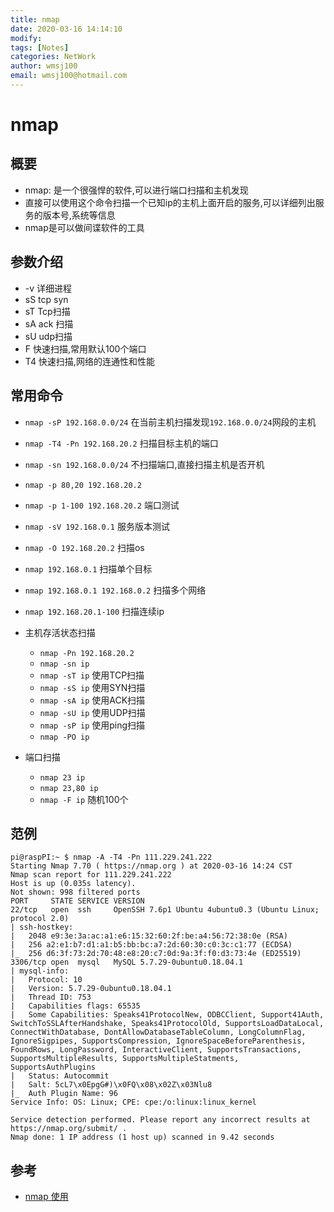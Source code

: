```yaml
---
title: nmap
date: 2020-03-16 14:14:10
modify: 
tags: [Notes]
categories: NetWork
author: wmsj100
email: wmsj100@hotmail.com
---
```


# nmap

## 概要

- nmap: 是一个很强悍的软件,可以进行端口扫描和主机发现
- 直接可以使用这个命令扫描一个已知ip的主机上面开启的服务,可以详细列出服务的版本号,系统等信息
- nmap是可以做间谍软件的工具

## 参数介绍

- -v 详细进程
- sS tcp syn
- sT Tcp扫描
- sA ack 扫描
- sU udp扫描
- F 快速扫描,常用默认100个端口
- T4 快速扫描,网络的连通性和性能

## 常用命令

- `nmap -sP 192.168.0.0/24` 在当前主机扫描发现`192.168.0.0/24`网段的主机
- `nmap -T4 -Pn 192.168.20.2` 扫描目标主机的端口
- `nmap -sn 192.168.0.0/24` 不扫描端口,直接扫描主机是否开机
- `nmap -p 80,20 192.168.20.2`
- `nmap -p 1-100 192.168.20.2` 端口测试
- `nmap -sV 192.168.0.1` 服务版本测试
- `nmap -O 192.168.20.2` 扫描os
- `nmap 192.168.0.1` 扫描单个目标
- `nmap 192.168.0.1 192.168.0.2` 扫描多个网络
- `nmap 192.168.20.1-100` 扫描连续ip

- 主机存活状态扫描
	- `nmap -Pn 192.168.20.2` 
	- `nmap -sn ip`
	- `nmap -sT ip` 使用TCP扫描
	- `nmap -sS ip` 使用SYN扫描
	- `nmap -sA ip` 使用ACK扫描
	- `nmap -sU ip` 使用UDP扫描
	- `nmap -sP ip` 使用ping扫描
	- `nmap -PO ip` 
- 端口扫描
	- `nmap 23 ip`
	- `nmap 23,80 ip` 
	- `nmap -F ip` 随机100个

## 范例

```
pi@raspPI:~ $ nmap -A -T4 -Pn 111.229.241.222
Starting Nmap 7.70 ( https://nmap.org ) at 2020-03-16 14:24 CST
Nmap scan report for 111.229.241.222
Host is up (0.035s latency).
Not shown: 998 filtered ports
PORT     STATE SERVICE VERSION
22/tcp   open  ssh     OpenSSH 7.6p1 Ubuntu 4ubuntu0.3 (Ubuntu Linux; protocol 2.0)
| ssh-hostkey:
|   2048 e9:3e:3a:ac:a1:e6:15:32:60:2f:be:a4:56:72:38:0e (RSA)
|   256 a2:e1:b7:d1:a1:b5:bb:bc:a7:2d:60:30:c0:3c:c1:77 (ECDSA)
|_  256 d6:3f:73:2d:70:48:e8:20:c7:0d:9a:3f:f0:d3:73:4e (ED25519)
3306/tcp open  mysql   MySQL 5.7.29-0ubuntu0.18.04.1
| mysql-info:
|   Protocol: 10
|   Version: 5.7.29-0ubuntu0.18.04.1
|   Thread ID: 753
|   Capabilities flags: 65535
|   Some Capabilities: Speaks41ProtocolNew, ODBCClient, Support41Auth, SwitchToSSLAfterHandshake, Speaks41ProtocolOld, SupportsLoadDataLocal, ConnectWithDatabase, DontAllowDatabaseTableColumn, LongColumnFlag, IgnoreSigpipes, SupportsCompression, IgnoreSpaceBeforeParenthesis, FoundRows, LongPassword, InteractiveClient, SupportsTransactions, SupportsMultipleResults, SupportsMultipleStatments, SupportsAuthPlugins
|   Status: Autocommit
|   Salt: 5cL7\x0EpgG#)\x0FQ\x08\x02Z\x03Nlu8
|_  Auth Plugin Name: 96
Service Info: OS: Linux; CPE: cpe:/o:linux:linux_kernel

Service detection performed. Please report any incorrect results at https://nmap.org/submit/ .
Nmap done: 1 IP address (1 host up) scanned in 9.42 seconds
```
## 参考

- [nmap 使用](https://www.cnblogs.com/biaochen/p/11307589.html)
